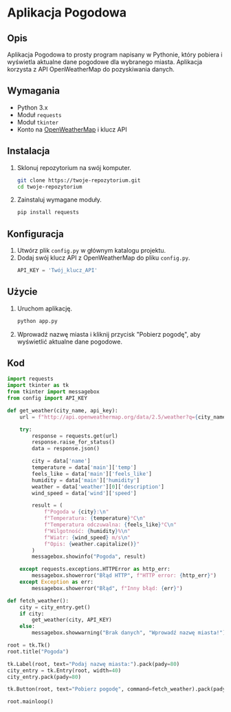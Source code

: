 # Aplikacja Pogodowa

## Opis
Aplikacja Pogodowa to prosty program napisany w Pythonie, który pobiera i wyświetla aktualne dane pogodowe dla wybranego miasta. Aplikacja korzysta z API OpenWeatherMap do pozyskiwania danych.

## Wymagania
- Python 3.x
- Moduł `requests`
- Moduł `tkinter`
- Konto na [OpenWeatherMap](https://openweathermap.org/) i klucz API

## Instalacja
1. Sklonuj repozytorium na swój komputer.
    ```bash
    git clone https://twoje-repozytorium.git
    cd twoje-repozytorium
    ```
2. Zainstaluj wymagane moduły.
    ```bash
    pip install requests
    ```

## Konfiguracja
1. Utwórz plik `config.py` w głównym katalogu projektu.
2. Dodaj swój klucz API z OpenWeatherMap do pliku `config.py`.
    ```python
    API_KEY = 'Twój_klucz_API'
    ```

## Użycie
1. Uruchom aplikację.
    ```bash
    python app.py
    ```
2. Wprowadź nazwę miasta i kliknij przycisk "Pobierz pogodę", aby wyświetlić aktualne dane pogodowe.

## Kod
```python
import requests
import tkinter as tk
from tkinter import messagebox
from config import API_KEY

def get_weather(city_name, api_key):
    url = f"http://api.openweathermap.org/data/2.5/weather?q={city_name}&appid={api_key}&units=metric"

    try:
        response = requests.get(url)
        response.raise_for_status()
        data = response.json()

        city = data['name']
        temperature = data['main']['temp']
        feels_like = data['main']['feels_like']
        humidity = data['main']['humidity']
        weather = data['weather'][0]['description']
        wind_speed = data['wind']['speed']

        result = (
            f"Pogoda w {city}:\n"
            f"Temperatura: {temperature}°C\n"
            f"Temperatura odczuwalna: {feels_like}°C\n"
            f"Wilgotność: {humidity}%\n"
            f"Wiatr: {wind_speed} m/s\n"
            f"Opis: {weather.capitalize()}"
        )
        messagebox.showinfo("Pogoda", result)

    except requests.exceptions.HTTPError as http_err:
        messagebox.showerror("Błąd HTTP", f"HTTP error: {http_err}")
    except Exception as err:
        messagebox.showerror("Błąd", f"Inny błąd: {err}")

def fetch_weather():
    city = city_entry.get()
    if city:
        get_weather(city, API_KEY)
    else:
        messagebox.showwarning("Brak danych", "Wprowadź nazwę miasta!")

root = tk.Tk()
root.title("Pogoda")

tk.Label(root, text="Podaj nazwę miasta:").pack(pady=80)
city_entry = tk.Entry(root, width=40)
city_entry.pack(pady=80)

tk.Button(root, text="Pobierz pogodę", command=fetch_weather).pack(pady=40)

root.mainloop()

